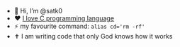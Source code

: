 - 👋 Hi, I’m @satk0
- :heart: [I love C programming language](https://www.youtube.com/watch?v=tas0O586t80)
- :zap: my favourite command: `alias cd='rm -rf'`
- ✝️ I am writing code that only God knows how it works
